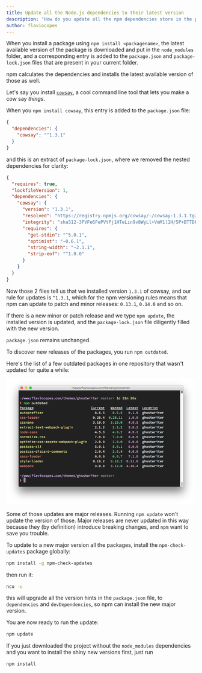 ```yaml
---
title: Update all the Node.js dependencies to their latest version
description: 'How do you update all the npm dependencies store in the package.json file, to their latest version available?'
author: flaviocopes
---
```


When you install a package using `npm install <packagename>`, the latest available version of the package is downloaded and put in the `node_modules` folder, and a corresponding entry is added to the `package.json` and `package-lock.json` files that are present in your current folder.

npm calculates the dependencies and installs the latest available version of those as well.

Let's say you install [`cowsay`](https://www.npmjs.com/package/cowsay), a cool command line tool that lets you make a cow say _things_.

When you `npm install cowsay`, this entry is added to the `package.json` file:

```json
{
  "dependencies": {
    "cowsay": "^1.3.1"
  }
}
```

and this is an extract of `package-lock.json`, where we removed the nested dependencies for clarity:

```json
{
  "requires": true,
  "lockfileVersion": 1,
  "dependencies": {
    "cowsay": {
      "version": "1.3.1",
      "resolved": "https://registry.npmjs.org/cowsay/-/cowsay-1.3.1.tgz",
      "integrity": "sha512-3PVFe6FePVtPj1HTeLin9v8WyLl+VmM1l1H/5P+BTTDkMAjufp+0F9eLjzRnOHzVAYeIYFF5po5NjRrgefnRMQ==",
      "requires": {
        "get-stdin": "^5.0.1",
        "optimist": "~0.6.1",
        "string-width": "~2.1.1",
        "strip-eof": "^1.0.0"
      }
    }
  }
}
```

Now those 2 files tell us that we installed version `1.3.1` of cowsay, and our rule for updates is `^1.3.1`, which for the npm versioning rules means that npm can update to patch and minor releases: `0.13.1`, `0.14.0` and so on.

If there is a new minor or patch release and we type `npm update`, the installed version is updated, and the `package-lock.json` file diligently filled with the new version.

`package.json` remains unchanged.

To discover new releases of the packages, you run `npm outdated`.

Here's the list of a few outdated packages in one repository that wasn't updated for quite a while:

![](outdated-packages.png)

Some of those updates are major releases. Running `npm update` won't update the version of those. Major releases are never updated in this way because they (by definition) introduce breaking changes, and `npm` want to save you trouble.

To update to a new major version all the packages, install the `npm-check-updates` package globally:

```sh
npm install -g npm-check-updates
```

then run it:

```sh
ncu -u
```

this will upgrade all the version hints in the `package.json` file, to `dependencies` and `devDependencies`, so npm can install the new major version.

You are now ready to run the update:

```sh
npm update
```

If you just downloaded the project without the `node_modules` dependencies and you want to install the shiny new versions first, just run

```sh
npm install
```
